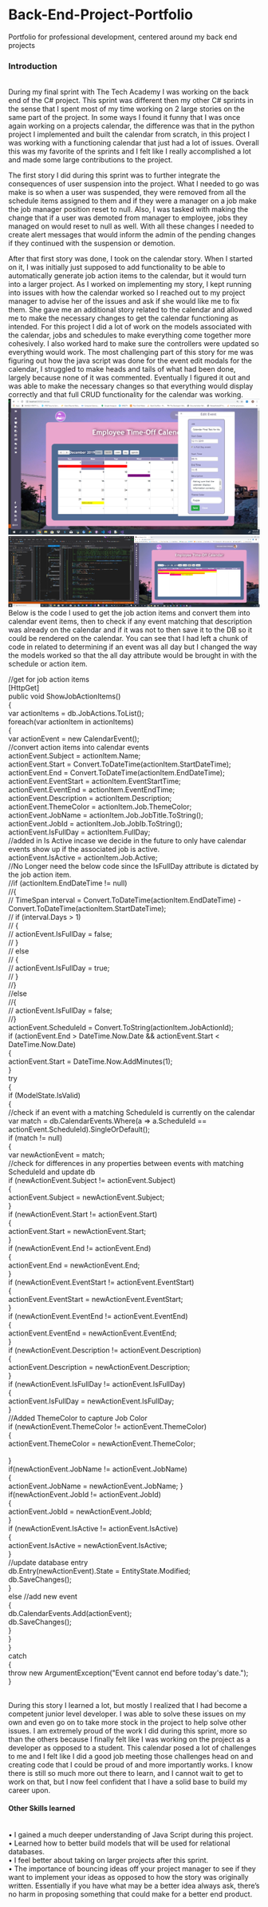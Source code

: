 # Back-End-Project-Portfolio

Portfolio for professional development, centered around my back end projects
<br />

### Introduction
<br />
During my final sprint with The Tech Academy I was working on the back end of the C# project.  This sprint was different then my other C# sprints in the sense that I spent most of my time working on 2 large stories on the same part of the project.  In some ways I found it funny that I was once again working on a projects calendar, the difference was that in the python project I implemented and built the calendar from scratch, in this project I was working with a functioning calendar that just had a lot of issues.  Overall this was my favorite of the sprints and I felt like I really accomplished a lot and made some large contributions to the project. 

The first story I did during this sprint was to further integrate the consequences of user suspension into the project.  What I needed to go was make is so when a user was suspended, they were removed from all the schedule items assigned to them and if they were a manager on a job make the job manager position reset to null.  Also, I was tasked with making the change that if a user was demoted from manager to employee, jobs they managed on would reset to null as well.  With all these changes I needed to create alert messages that would inform the admin of the pending changes if they continued with the suspension or demotion.

After that first story was done, I took on the calendar story.  When I started on it, I was initially just supposed to add functionality to be able to automatically generate job action items to the calendar, but it would turn into a larger project.  As I worked on implementing my story, I kept running into issues with how the calendar worked so I reached out to my project manager to advise her of the issues and ask if she would like me to fix them.  She gave me an additional story related to the calendar and allowed me to make the necessary changes to get the calendar functioning as intended.  For this project I did a lot of work on the models associated with the calendar, jobs and schedules to make everything come together more cohesively.  I also worked hard to make sure the controllers were updated so everything would work.  The most challenging part of this story for me was figuring out how the java script was done for the event edit modals for the calendar, I struggled to make heads and tails of what had been done, largely because none of it was commented.  Eventually I figured it out and was able to make the necessary changes so that everything would display correctly and that full CRUD functionality for the calendar was working.
<br />
<img src="images/img-1.png">
<img src="images/img-2.png">
<br />
Below is the code I used to get the job action items and convert them into calendar event items, then to check if any event matching that description was already on the calendar and if it was not to then save it to the DB so it could be rendered on the calendar. You can see that I had left a chunk of code in related to determining if an event was all day but I changed the way the models worked so that the all day attribute would be brought in with the schedule or action item. 
<br />
<p>
  //get for job action items<br />
        [HttpGet]<br />
        public void ShowJobActionItems()<br />
        {<br />
            var actionItems = db.JobActions.ToList();<br />
            foreach(var actionItem in actionItems)<br />
            {<br />
                var actionEvent = new CalendarEvent();<br />
                //convert action items into calendar events<br />
                actionEvent.Subject = actionItem.Name;<br />
                actionEvent.Start = Convert.ToDateTime(actionItem.StartDateTime);<br />
                actionEvent.End = Convert.ToDateTime(actionItem.EndDateTime);<br />
                actionEvent.EventStart = actionItem.EventStartTime;<br />
                actionEvent.EventEnd = actionItem.EventEndTime;<br />
                actionEvent.Description = actionItem.Description;<br />
                actionEvent.ThemeColor = actionItem.Job.ThemeColor;<br />
                actionEvent.JobName = actionItem.Job.JobTitle.ToString();<br />
                actionEvent.JobId = actionItem.Job.JobIb.ToString();<br />
                actionEvent.IsFullDay = actionItem.FullDay;<br />
                //added in Is Active incase we decide in the future to only have calendar events show up if the associated job is active.<br />
                actionEvent.IsActive = actionItem.Job.Active;<br />
                //No Longer need the below code since the IsFullDay attribute is dictated by the job action item.<br />
                //if (actionItem.EndDateTime != null)<br />
                //{<br />
                //    TimeSpan interval = Convert.ToDateTime(actionItem.EndDateTime) - Convert.ToDateTime(actionItem.StartDateTime);<br />
                //    if (interval.Days > 1)<br />
                //    {<br />
                //        actionEvent.IsFullDay = false;<br />
                //    }<br />
                //    else<br />
                //    {<br />
                //        actionEvent.IsFullDay = true;<br />
                //    }<br />
                //}<br />
                //else<br />
                //{<br />
                //    actionEvent.IsFullDay = false;<br />
                //}<br />
                actionEvent.ScheduleId = Convert.ToString(actionItem.JobActionId);<br />
                if (actionEvent.End > DateTime.Now.Date && actionEvent.Start < DateTime.Now.Date)<br />
                {<br />
                    actionEvent.Start = DateTime.Now.AddMinutes(1);<br />
                }<br />
                try<br />
                {<br />
                    if (ModelState.IsValid)<br />
                    {<br />
                        //check if an event with a matching ScheduleId is currently on the calendar<br />
                        var match = db.CalendarEvents.Where(a => a.ScheduleId == actionEvent.ScheduleId).SingleOrDefault();<br />
                        if (match != null)<br />
                        {<br />
                            var newActionEvent = match;<br />
                            //check for differences in any properties between events with matching ScheduleId and update db<br />
                            if (newActionEvent.Subject != actionEvent.Subject)<br />
                            {<br />
                                actionEvent.Subject = newActionEvent.Subject;<br />
                            }<br />
                            if (newActionEvent.Start != actionEvent.Start)<br />
                            {<br />
                                actionEvent.Start = newActionEvent.Start;<br />
                            }<br />
                            if (newActionEvent.End != actionEvent.End)<br />
                            {<br />
                                actionEvent.End = newActionEvent.End;<br />
                            }<br />
                            if (newActionEvent.EventStart != actionEvent.EventStart)<br />
                            {<br />
                                actionEvent.EventStart = newActionEvent.EventStart;<br />
                            }<br />
                            if (newActionEvent.EventEnd != actionEvent.EventEnd)<br />
                            {<br />
                                actionEvent.EventEnd = newActionEvent.EventEnd;<br />
                            }<br />
                            if (newActionEvent.Description != actionEvent.Description)<br />
                            {<br />
                                actionEvent.Description = newActionEvent.Description;<br />
                            }<br />
                            if (newActionEvent.IsFullDay != actionEvent.IsFullDay)<br />
                            {<br />
                                actionEvent.IsFullDay = newActionEvent.IsFullDay;<br />
                            }<br />
                            //Added ThemeColor to capture Job Color<br />
                            if (newActionEvent.ThemeColor != actionEvent.ThemeColor)<br />
                            {<br />
                                actionEvent.ThemeColor = newActionEvent.ThemeColor;<br /><br />
                            }<br />
                            if(newActionEvent.JobName != actionEvent.JobName)<br />
                            {<br />
                                actionEvent.JobName = newActionEvent.JobName;
                            }<br />
                            if(newActionEvent.JobId != actionEvent.JobId)<br />
                            {<br />
                                actionEvent.JobId = newActionEvent.JobId;<br />
                            }<br />
                            if (newActionEvent.IsActive != actionEvent.IsActive)<br />
                            {<br />
                                actionEvent.IsActive = newActionEvent.IsActive;<br />
                            }<br />
                            //update database entry<br />
                            db.Entry(newActionEvent).State = EntityState.Modified;<br />
                            db.SaveChanges();<br />
                        }<br />
                        else //add new event<br />
                        {<br />
                            db.CalendarEvents.Add(actionEvent);<br />
                            db.SaveChanges();<br />
                        }<br />
                    }<br />
                }<br />
                catch<br />
                {<br />
                    throw new ArgumentException("Event cannot end before today's date.");<br />
                }<br />

</p>
<br />
During this story I learned a lot, but mostly I realized that I had become a competent junior level developer.  I was able to solve these issues on my own and even go on to take more stock in the project to help solve other issues.  I am extremely proud of the work I did during this sprint, more so than the others because I finally felt like I was working on the project as a developer as opposed to a student.  This calendar posed a lot of challenges to me and I felt like I did a good job meeting those challenges head on and creating code that I could be proud of and more importantly works.  I know there is still so much more out there to learn, and I cannot wait to get to work on that, but I now feel confident that I have a solid base to build my career upon.

#### Other Skills learned
<br />
•	I gained a much deeper understanding of Java Script during this project.<br />
•	Learned how to better build models that will be used for relational databases.<br />
•	I feel better about taking on larger projects after this sprint.<br />
•	The importance of bouncing ideas off your project manager to see if they want to implement your ideas as opposed to how the story was originally written.  Essentially if you have what may be a better idea always ask, there’s no harm in proposing something that could make for a better end product.<br />
